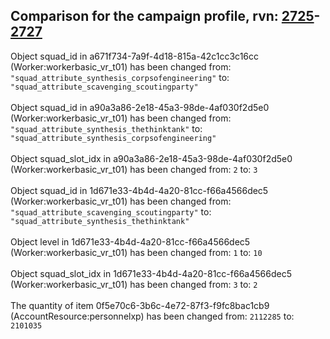## Comparison for the campaign profile, rvn: [2725](https://github.com/PRO100KatYT/FortniteProfileRevisions/tree/main/profiles/campaign/2725%20campaign.json)-[2727](https://github.com/PRO100KatYT/FortniteProfileRevisions/tree/main/profiles/campaign/2727%20campaign.json)

Object squad_id in a671f734-7a9f-4d18-815a-42c1cc3c16cc (Worker:workerbasic_vr_t01) has been changed from: `"squad_attribute_synthesis_corpsofengineering"` to: `"squad_attribute_scavenging_scoutingparty"`
<br><br>
Object squad_id in a90a3a86-2e18-45a3-98de-4af030f2d5e0 (Worker:workerbasic_vr_t01) has been changed from: `"squad_attribute_synthesis_thethinktank"` to: `"squad_attribute_synthesis_corpsofengineering"`
<br><br>
Object squad_slot_idx in a90a3a86-2e18-45a3-98de-4af030f2d5e0 (Worker:workerbasic_vr_t01) has been changed from: `2` to: `3`
<br><br>
Object squad_id in 1d671e33-4b4d-4a20-81cc-f66a4566dec5 (Worker:workerbasic_vr_t01) has been changed from: `"squad_attribute_scavenging_scoutingparty"` to: `"squad_attribute_synthesis_thethinktank"`
<br><br>
Object level in 1d671e33-4b4d-4a20-81cc-f66a4566dec5 (Worker:workerbasic_vr_t01) has been changed from: `1` to: `10`
<br><br>
Object squad_slot_idx in 1d671e33-4b4d-4a20-81cc-f66a4566dec5 (Worker:workerbasic_vr_t01) has been changed from: `3` to: `2`
<br><br>
The quantity of item 0f5e70c6-3b6c-4e72-87f3-f9fc8bac1cb9 (AccountResource:personnelxp) has been changed from: `2112285` to: `2101035`
<br><br>
